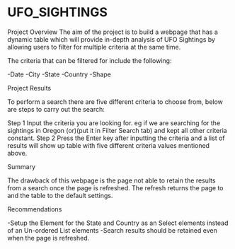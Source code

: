 # UFO_SIGHTINGS


Project Overview
The aim of the project is to build a webpage that has a dynamic table which will provide in-depth analysis of UFO Sightings by allowing users to filter for multiple criteria at the same time.

The criteria that can be filtered for include the following:

-Date
-City
-State
-Country
-Shape


Project Results


To perform a search there are five different criteria to choose from, below are steps to carry out the search:


Step 1
Input the criteria you are looking for. eg if we are searching for the sightings in Oregon (or)(put it in Filter Search tab) and kept all other criteria constant.
Step 2
Press the Enter key after inputting the criteria and a list of results will show up table with five different criteria values mentioned above.


Summary


The drawback of this webpage is the page not able to retain the results from a search once the page is refreshed. 
The refresh returns the page to and the table to the default settings.

Recommendations

-Setup the Element for the State and Country as an Select elements instead of an Un-ordered List elements
-Search results should be retained even when the page is refreshed.

 
